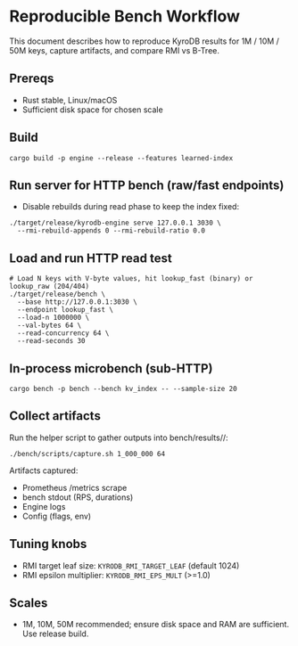 # Reproducible Bench Workflow

This document describes how to reproduce KyroDB results for 1M / 10M / 50M keys, capture artifacts, and compare RMI vs B-Tree.

## Prereqs
- Rust stable, Linux/macOS
- Sufficient disk space for chosen scale

## Build
```
cargo build -p engine --release --features learned-index
```

## Run server for HTTP bench (raw/fast endpoints)
- Disable rebuilds during read phase to keep the index fixed:
```
./target/release/kyrodb-engine serve 127.0.0.1 3030 \
  --rmi-rebuild-appends 0 --rmi-rebuild-ratio 0.0
```

## Load and run HTTP read test
```
# Load N keys with V-byte values, hit lookup_fast (binary) or lookup_raw (204/404)
./target/release/bench \
  --base http://127.0.0.1:3030 \
  --endpoint lookup_fast \
  --load-n 1000000 \
  --val-bytes 64 \
  --read-concurrency 64 \
  --read-seconds 30
```

## In-process microbench (sub-HTTP)
```
cargo bench -p bench --bench kv_index -- --sample-size 20
```

## Collect artifacts
Run the helper script to gather outputs into bench/results/<commit>/:
```
./bench/scripts/capture.sh 1_000_000 64
```
Artifacts captured:
- Prometheus /metrics scrape
- bench stdout (RPS, durations)
- Engine logs
- Config (flags, env)

## Tuning knobs
- RMI target leaf size: `KYRODB_RMI_TARGET_LEAF` (default 1024)
- RMI epsilon multiplier: `KYRODB_RMI_EPS_MULT` (>=1.0)

## Scales
- 1M, 10M, 50M recommended; ensure disk space and RAM are sufficient. Use release build.
